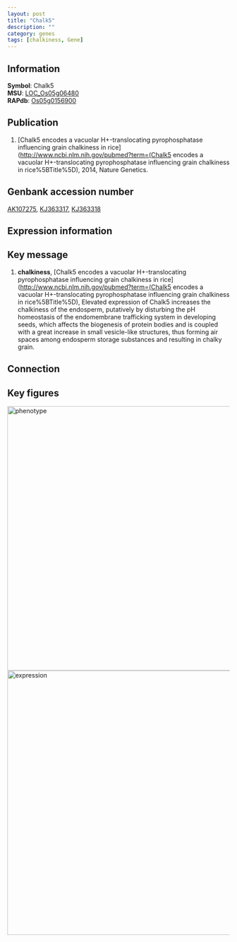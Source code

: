 ```yaml
---
layout: post
title: "Chalk5"
description: ""
category: genes
tags: [chalkiness, Gene]
---
```


## Information
__Symbol__: Chalk5  
__MSU__: [LOC_Os05g06480](http://rice.plantbiology.msu.edu/cgi-bin/ORF_infopage.cgi?orf=LOC_Os05g06480)  
__RAPdb__: [Os05g0156900](http://rapdb.dna.affrc.go.jp/viewer/gbrowse_details/irgsp1?name=Os05g0156900)  

## Publication
1. [Chalk5 encodes a vacuolar H+-translocating pyrophosphatase influencing grain chalkiness in rice](http://www.ncbi.nlm.nih.gov/pubmed?term=(Chalk5 encodes a vacuolar H+-translocating pyrophosphatase influencing grain chalkiness in rice%5BTitle%5D), 2014, Nature Genetics.

## Genbank accession number
[AK107275](http://www.ncbi.nlm.nih.gov/nuccore/AK107275), [KJ363317](http://www.ncbi.nlm.nih.gov/nuccore/KJ363317), [KJ363318](http://www.ncbi.nlm.nih.gov/nuccore/KJ363318)

## Expression information

## Key message
1. __chalkiness__, [Chalk5 encodes a vacuolar H+-translocating pyrophosphatase influencing grain chalkiness in rice](http://www.ncbi.nlm.nih.gov/pubmed?term=(Chalk5 encodes a vacuolar H+-translocating pyrophosphatase influencing grain chalkiness in rice%5BTitle%5D), Elevated expression of Chalk5 increases the chalkiness of the endosperm, putatively by disturbing the pH homeostasis of the endomembrane trafficking system in developing seeds, which affects the biogenesis of protein bodies and is coupled with a great increase in small vesicle-like structures, thus forming air spaces among endosperm storage substances and resulting in chalky grain. 

## Connection

## Key figures
<img src="http://ricencode.github.io/images/Chalk5.pheno.png" alt="phenotype"  style="width: 600px;"/>

<img src="http://ricencode.github.io/images/Chalk5.exp.png" alt="expression"  style="width: 600px;"/>


